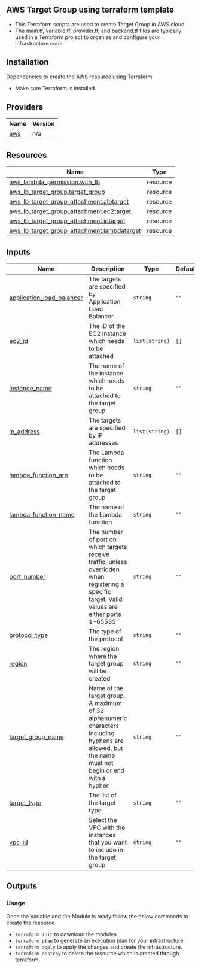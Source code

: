 ## AWS Target Group using terraform template
- This Terraform scripts are used to create Target Group in AWS cloud.
- The main.tf, variable.tf, provider.tf, and backend.tf files are typically used in a Terraform project to organize and configure your infrastructure code

## Installation
Dependencies to create the AWS resource using Terraform: 
- Make sure Terraform is installed.

## Providers

| Name | Version |
|------|---------|
| <a name="provider_aws"></a> [aws](#provider\_aws) | n/a |


## Resources

| Name | Type |
|------|------|
| [aws_lambda_permission.with_lb](https://registry.terraform.io/providers/hashicorp/aws/latest/docs/resources/lambda_permission) | resource |
| [aws_lb_target_group.target_group](https://registry.terraform.io/providers/hashicorp/aws/latest/docs/resources/lb_target_group) | resource |
| [aws_lb_target_group_attachment.albtarget](https://registry.terraform.io/providers/hashicorp/aws/latest/docs/resources/lb_target_group_attachment) | resource |
| [aws_lb_target_group_attachment.ec2target](https://registry.terraform.io/providers/hashicorp/aws/latest/docs/resources/lb_target_group_attachment) | resource |
| [aws_lb_target_group_attachment.iptarget](https://registry.terraform.io/providers/hashicorp/aws/latest/docs/resources/lb_target_group_attachment) | resource |
| [aws_lb_target_group_attachment.lambdatarget](https://registry.terraform.io/providers/hashicorp/aws/latest/docs/resources/lb_target_group_attachment) | resource |

## Inputs

| Name | Description | Type | Default | Required |
|------|-------------|------|---------|:--------:|
| <a name="input_application_load_balancer"></a> [application\_load\_balancer](#input\_application\_load\_balancer) | The targets are specified by Application Load Balancer | `string` | `""` | no |
| <a name="input_ec2_id"></a> [ec2\_id](#input\_ec2\_id) | The ID of the EC2 instance which needs to be attached | `list(string)` | `[]` | no |
| <a name="input_instance_name"></a> [instance\_name](#input\_instance\_name) | The name of the instance which needs to be attached to the target group | `string` | `""` | no |
| <a name="input_ip_address"></a> [ip\_address](#input\_ip\_address) | The targets are specified by IP addresses | `list(string)` | `[]` | no |
| <a name="input_lambda_function_arn"></a> [lambda\_function\_arn](#input\_lambda\_function\_arn) | The Lambda function which needs to be attached to the target group | `string` | `""` | no |
| <a name="input_lambda_function_name"></a> [lambda\_function\_name](#input\_lambda\_function\_name) | The name of the Lambda function | `string` | `""` | no |
| <a name="input_port_number"></a> [port\_number](#input\_port\_number) | The number of port on which targets receive traffic, unless overridden when registering a specific target. Valid values are either ports 1-65535 | `string` | `""` | no |
| <a name="input_protocol_type"></a> [protocol\_type](#input\_protocol\_type) | The type of the protocol | `string` | `""` | no |
| <a name="input_region"></a> [region](#input\_region) | The region where the target group will be created | `string` | `""` | no |
| <a name="input_target_group_name"></a> [target\_group\_name](#input\_target\_group\_name) | Name of the target group. A maximum of 32 alphanumeric characters including hyphens are allowed, but the name must not begin or end with a hyphen | `string` | `""` | no |
| <a name="input_target_type"></a> [target\_type](#input\_target\_type) | The list of the target type | `string` | `""` | no |
| <a name="input_vpc_id"></a> [vpc\_id](#input\_vpc\_id) | Select the VPC with the instances that you want to include in the target group | `string` | `""` | no |

## Outputs

### Usage
Once the Variable and the Module is ready follow the below commands to create the resource
- ```terraform init``` to download the modules
- ```terraform plan``` to generate an execution plan for your infrastructure. 
- ```terraform apply``` to apply the changes and create the infrastructure.
- ```terraform destroy``` to delete the resource which is created through terraform.
